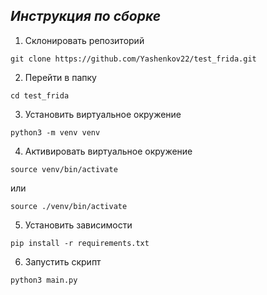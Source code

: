 ***Инструкция по сборке***
---
1. Склонировать репозиторий
```
git clone https://github.com/Yashenkov22/test_frida.git
```
2. Перейти в папку
```
cd test_frida
```
3. Установить виртуальное окружение
```
python3 -m venv venv
```
4. Активировать виртуальное окружение
```
source venv/bin/activate
```
или
```
source ./venv/bin/activate
```
5. Установить зависимости
```
pip install -r requirements.txt
```
6. Запустить скрипт
```
python3 main.py
```